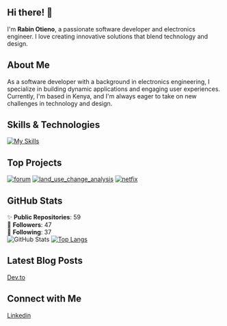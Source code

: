 ## Hi there! 👋

I'm **Rabin Otieno**, a passionate software developer and electronics engineer. I love creating innovative solutions that blend technology and design.

## About Me

As a software developer with a background in electronics engineering, I specialize in building dynamic applications and engaging user experiences. Currently, I'm based in Kenya, and I'm always eager to take on new challenges in technology and design.

## Skills & Technologies

[![My Skills](https://skillicons.dev/icons?i=go,js,html,css,bootstrap,laravel,php,django,sqlite,git,docker,androidstudio,figma,linux,react,tailwind&perline=8)](https://skillicons.dev)

## Top Projects

[![forum](https://github-readme-stats.vercel.app/api/pin/?username=Rabinnnn&repo=forum&theme=dark)](https://github.com/Rabinnnn/forum)
[![land_use_change_analysis](https://github-readme-stats.vercel.app/api/pin/?username=Rabinnnn&repo=land_use_change_analysis&theme=dark)](https://github.com/Rabinnnn/land_use_change_analysis)
[![netfix](https://github-readme-stats.vercel.app/api/pin/?username=Rabinnnn&repo=netfix&theme=dark)](https://github.com/Rabinnnn/netfix)

## GitHub Stats
✨ **Public Repositories**: 59  
👥 **Followers**: 47  
👤 **Following**: 37  
![GitHub Stats](https://github-readme-stats.vercel.app/api?username=Rabinnnn&show_icons=true&theme=radical)
[![Top Langs](https://github-readme-stats.vercel.app/api/top-langs/?username=rabinnnn&layout=compact&theme=dark)](https://github.com/anuraghazra/github-readme-stats)



## Latest Blog Posts

<a href="https://dev.to/otienorabin/are-you-writing-your-git-commit-messages-properly-54cl" target="_blank" rel="noopener noreferrer"><Icon /> Dev.to</a>


## Connect with Me

<a href="https://www.linkedin.com/in/rabin-otieno-0b0a62185" target="_blank" rel="noopener noreferrer"><Icon /> Linkedin</a>
